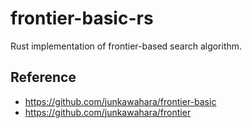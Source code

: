 # frontier-basic-rs

Rust implementation of frontier-based search algorithm.

## Reference
* https://github.com/junkawahara/frontier-basic
* https://github.com/junkawahara/frontier
